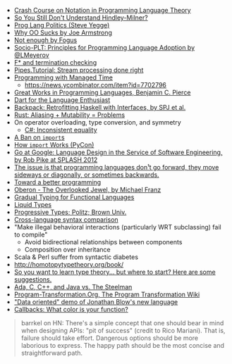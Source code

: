 * [Crash Course on Notation in Programming Language Theory](http://siek.blogspot.com/2012/07/crash-course-on-notation-in-programming.html)
* [So You Still Don't Understand Hindley-Milner?](http://www.reddit.com/r/programming/comments/1fx1b7/so_you_still_dont_understand_hindleymilner/)
* [Prog Lang Politics (Steve Yegge)](https://plus.google.com/u/0/110981030061712822816/posts/KaSKeg4vQtz)
* [Why OO Sucks by Joe Armstrong](http://harmful.cat-v.org/software/OO_programming/why_oo_sucks)
* [Not enough by Fogus](http://blog.fogus.me/2012/06/20/not-enough/)
* [Socio-PLT: Principles for Programming Language Adoption by @LMeyerov](http://www.eecs.berkeley.edu/~lmeyerov/projects/socioplt/paper0413.pdf)
* [F* and termination checking](http://www.reddit.com/r/programming/comments/23xzp3/f_a_dependentlytyped_variant_of_f_for_program/)
* [Pipes.Tutorial: Stream processing done right](http://hackage.haskell.org/package/pipes-4.0.0/docs/Pipes-Tutorial.html)
* [Programming with Managed Time](http://research.microsoft.com/pubs/211297/managedtime.pdf)
  * https://news.ycombinator.com/item?id=7702796
* [Great Works in Programming Languages, Benjamin C. Pierce](http://www.cis.upenn.edu/~bcpierce/courses/670Fall04/GreatWorksInPL.shtml)
* [Dart for the Language Enthusiast](http://www.infoq.com/presentations/dart-introduction)
* [Backpack: Retrofitting Haskell with Interfaces, by SPJ et al.](http://plv.mpi-sws.org/backpack/)
* [Rust: Aliasing + Mutability = Problems](https://air.mozilla.org/guaranteeing-memory-safety-in-rust/)
* On operator overloading, type conversion, and symmetry
  * [C#: Inconsistent equality](http://www.reddit.com/r/programming/comments/1vae5d/c_inconsistent_equality/)
* [A Ban on `import`s](http://gbracha.blogspot.com/2009/06/ban-on-imports.html)
* [How `import` Works (PyCon)](http://pyvideo.org/video/1707/how-import-works)
* [Go at Google: Language Design in the Service of Software Engineering, by Rob Pike at SPLASH 2012](http://talks.golang.org/2012/splash.article)
* [The issue is that programming languages don¹t go forward, they move sideways or diagonally, or sometimes backwards.](http://chrisdone.com/posts/one-step-forward-two-steps-back)
* [Toward a better programming](http://www.chris-granger.com/2014/03/27/toward-a-better-programming/)
* [Oberon - The Overlooked Jewel, by Michael Franz](http://citeseerx.ist.psu.edu/viewdoc/summary?doi=10.1.1.103.7874&rank=1)
* [Gradual Typing for Functional Languages](http://citeseerx.ist.psu.edu/viewdoc/summary?doi=10.1.1.61.8890)
* [Liquid Types](http://goto.ucsd.edu/~rjhala/papers/liquid_types.pdf)
* [Progressive Types; Politz; Brown Univ.](http://cs.brown.edu/research/plt/dl/progressive-types/progressive-types.pdf)
* [Cross-language syntax comparison](http://rigaux.org/language-study/syntax-across-languages/)
* "Make illegal behavioral interactions (particularly WRT subclassing) fail to compile"
  * Avoid bidirectional relationships between components
  * Composition over inheritance
* Scala & Perl suffer from syntactic diabetes
* http://homotopytypetheory.org/book/
* [So you want to learn type theory... but where to start? Here are some suggestions.](http://purelytheoretical.com/sywtltt.html)
* [Ada, C, C++, and Java vs. The Steelman](http://www.dwheeler.com/steelman/steeltab.htm)
* [Program-Transformation.Org, The Program Transformation Wiki](http://www.program-transformation.org/)
* ["Data oriented" demo of Jonathan Blow's new language](http://www.reddit.com/r/programming/comments/2t7wuu/data_oriented_demo_of_jonathan_blows_new_language/)
* [Callbacks: What color is your function?](http://www.reddit.com/r/programming/comments/2ugvzr/what_color_is_your_function/)

> barrkel on HN:
> There's a simple concept that one should bear in mind when designing APIs: "pit of success" (credit to Rico Mariani).
> That is, failure should take effort. Dangerous options should be more laborious to express. The happy path should be the most concise and straightforward path.
